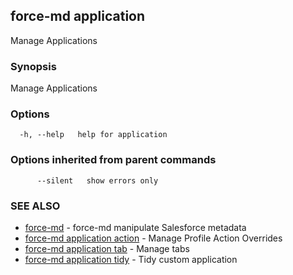 ## force-md application

Manage Applications

### Synopsis

Manage Applications

### Options

```
  -h, --help   help for application
```

### Options inherited from parent commands

```
      --silent   show errors only
```

### SEE ALSO

* [force-md](force-md.md)	 - force-md manipulate Salesforce metadata
* [force-md application action](force-md_application_action.md)	 - Manage Profile Action Overrides 
* [force-md application tab](force-md_application_tab.md)	 - Manage tabs
* [force-md application tidy](force-md_application_tidy.md)	 - Tidy custom application

